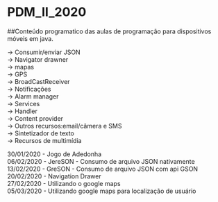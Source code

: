 # PDM_II_2020

##Conteúdo programatico das aulas de programação para dispositivos móveis em java.

-> Consumir/enviar JSON<br/>
-> Navigator drawner<br/>
-> mapas<br/>
-> GPS<br/>
-> BroadCastReceiver<br/>
-> Notificações<br/>
-> Alarm manager<br/>
-> Services<br/>
-> Handler<br/>
-> Content provider<br/>
-> Outros recursos:email/câmera e SMS<br/>
-> Sintetizador de texto<br/>
-> Recursos de multimídia<br/>

30/01/2020 - Jogo de Adedonha<br/>
06/02/2020 - JereSON - Consumo de arquivo JSON nativamente<br/>
13/02/2020 - GreSON - Consumo de arquivo JSON com api GSON<br/>
20/02/2020 - Navigation Drawer<br/>
27/02/2020 - Utilizando o google maps<br/>
05/03/2020 - Utilizando google maps para localização de usuário<br/> 
